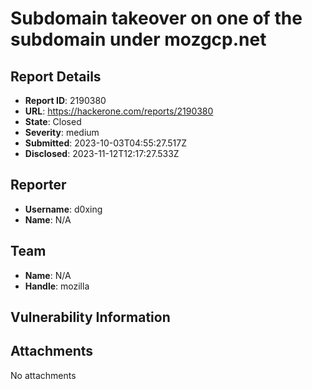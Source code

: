# Subdomain takeover on one of the subdomain under mozgcp.net

## Report Details
- **Report ID**: 2190380
- **URL**: https://hackerone.com/reports/2190380
- **State**: Closed
- **Severity**: medium
- **Submitted**: 2023-10-03T04:55:27.517Z
- **Disclosed**: 2023-11-12T12:17:27.533Z

## Reporter
- **Username**: d0xing
- **Name**: N/A

## Team
- **Name**: N/A
- **Handle**: mozilla

## Vulnerability Information


## Attachments
No attachments
